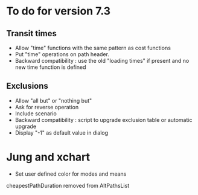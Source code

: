 # To do for version 7.3


## Transit times
- Allow "time" functions with the same pattern as cost functions
- Put "time" operations on path header.
- Backward compatibility : use the old "loading times" if present and no new time function is defined

## Exclusions
- Allow "all but" or "nothing but"
- Ask for reverse operation
- Include scenario
- Backward compatibility : script to upgrade exclusion table or automatic upgrade
- Display "-1" as default value in dialog
  
# Jung and xchart
- Set user defined color for modes and means

cheapestPathDuration removed from AltPathsList